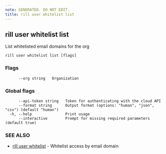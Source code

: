 ```yaml
---
note: GENERATED. DO NOT EDIT.
title: rill user whitelist list
---
```

## rill user whitelist list

List whitelisted email domains for the org

```
rill user whitelist list [flags]
```

### Flags

```
      --org string   Organization
```

### Global flags

```
      --api-token string   Token for authenticating with the cloud API
      --format string      Output format (options: "human", "json", "csv") (default "human")
  -h, --help               Print usage
      --interactive        Prompt for missing required parameters (default true)
```

### SEE ALSO

* [rill user whitelist](whitelist.md)	 - Whitelist access by email domain

